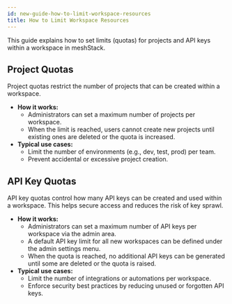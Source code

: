 ```yaml
---
id: new-guide-how-to-limit-workspace-resources
title: How to Limit Workspace Resources
---
```


This guide explains how to set limits (quotas) for projects and API keys within a workspace in meshStack.

## Project Quotas

Project quotas restrict the number of projects that can be created within a workspace.

- **How it works:**
  - Administrators can set a maximum number of projects per workspace.
  - When the limit is reached, users cannot create new projects until existing ones are deleted or the quota is increased.
- **Typical use cases:**
  - Limit the number of environments (e.g., dev, test, prod) per team.
  - Prevent accidental or excessive project creation.

## API Key Quotas

API key quotas control how many API keys can be created and used within a workspace. This helps secure access and reduces the risk of key sprawl.

- **How it works:**
  - Administrators can set a maximum number of API keys per workspace via the admin area.
  - A default API key limit for all new workspaces can be defined under the admin settings menu. 
  - When the quota is reached, no additional API keys can be generated until some are deleted or the quota is raised.
- **Typical use cases:**
  - Limit the number of integrations or automations per workspace.
  - Enforce security best practices by reducing unused or forgotten API keys.
